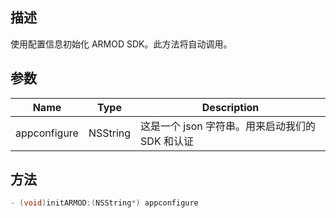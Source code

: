 ## 描述

使用配置信息初始化 ARMOD SDK。此方法将自动调用。

## 参数

| Name         | Type     | Description                                                   |
| ------------ | -------- | ------------------------------------------------------------- |
| appconfigure | NSString | 这是一个 json 字符串。用来启动我们的 SDK 和认证 |

## 方法

```objectivec
- (void)initARMOD:(NSString*) appconfigure
```